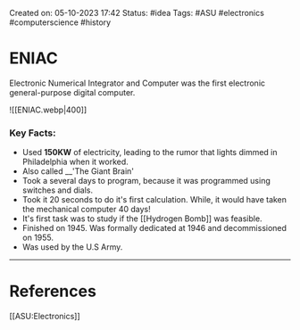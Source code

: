 Created on: 05-10-2023 17:42
Status: #idea
Tags: #ASU #electronics #computerscience #history
# ENIAC
Electronic Numerical Integrator and Computer was the first electronic general-purpose digital computer. 

![[ENIAC.webp|400]]
### Key Facts:
- Used **150KW** of electricity, leading to the rumor that lights dimmed in Philadelphia when it worked.
- Also called __'The Giant Brain'
- Took a several days to program, because it was programmed using switches and dials.
- Took it 20 seconds to do it's first calculation. While, it would have taken the mechanical computer 40 days!
- It's first task was to study if the [[Hydrogen Bomb]] was feasible.
- Finished on 1945. Was formally dedicated at 1946 and decommissioned on 1955.
- Was used by the U.S Army. 


-----------------
# References
[[ASU:Electronics]]

